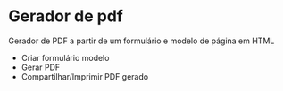# Gerador de pdf
Gerador de PDF a partir de um formulário e modelo de página em HTML

- Criar formulário modelo
- Gerar PDF
- Compartilhar/Imprimir PDF gerado
